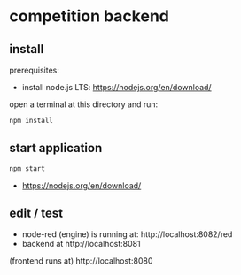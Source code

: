 # competition backend

## install

prerequisites: 

- install node.js LTS: https://nodejs.org/en/download/

open a terminal at this directory and run:

```sh
npm install
```


## start application

```sh
npm start
```

- https://nodejs.org/en/download/


## edit / test

- node-red (engine) is running at: http://localhost:8082/red
- backend at http://localhost:8081

(frontend runs at) http://localhost:8080